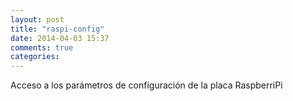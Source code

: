 ```yaml
---
layout: post
title: "raspi-config"
date: 2014-04-03 15:37
comments: true
categories: 
---
```

Acceso a los parámetros de configuración de la placa RaspberriPi

